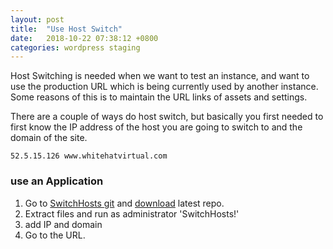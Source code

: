 ```yaml
---
layout: post
title:  "Use Host Switch"
date:   2018-10-22 07:38:12 +0800
categories: wordpress staging
---
```


Host Switching is needed when we want to test an instance, and want to use the production URL which is being currently used by another instance. Some reasons of this is to maintain the URL links of assets and settings.

There are a couple of ways do host switch, but basically you first needed to first know the IP address of the host you are going to switch to and the domain of the site.

    52.5.15.126 www.whitehatvirtual.com

### use an Application

1. Go to [SwitchHosts git](https://github.com/oldj/SwitchHosts) and [download](https://github.com/oldj/SwitchHosts/archive/master.zip) latest repo.
1. Extract files and run as administrator 'SwitchHosts!'
1. add IP and domain
1. Go to the URL.
